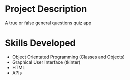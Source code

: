 # Project Description
A true or false general questions quiz app

# Skills Developed
- Object Orientated Programming (Classes and Objects)
- Graphical User Interface (tkinter)
- HTML
- APIs
